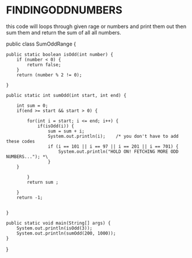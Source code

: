 # FINDINGODDNUMBERS
this code will loops through given rage or numbers and print them out then sum them and return the sum of all all numbers. 

public class SumOddRange {

    public static boolean isOdd(int number) {
        if (number < 0) {
            return false;
        }
        return (number % 2 != 0);

    }

    public static int sumOdd(int start, int end) {

        int sum = 0;
        if(end >= start && start > 0) {

            for(int i = start; i <= end; i++) {
                if(isOdd(i)) {
                    sum = sum + i;   
                    System.out.println(i);    /* you don't have to add these codes
                    if (i == 101 || i == 97 || i == 201 || i == 701) {
                        System.out.println("HOLD ON! FETCHING MORE ODD NUMBERS..."); *\
                    }
        }

            }
            return sum ;

        }
        return -1;


    }

    public static void main(String[] args) {
        System.out.println(isOdd(3));
        System.out.println(sumOdd(200, 1000));
    }

}
